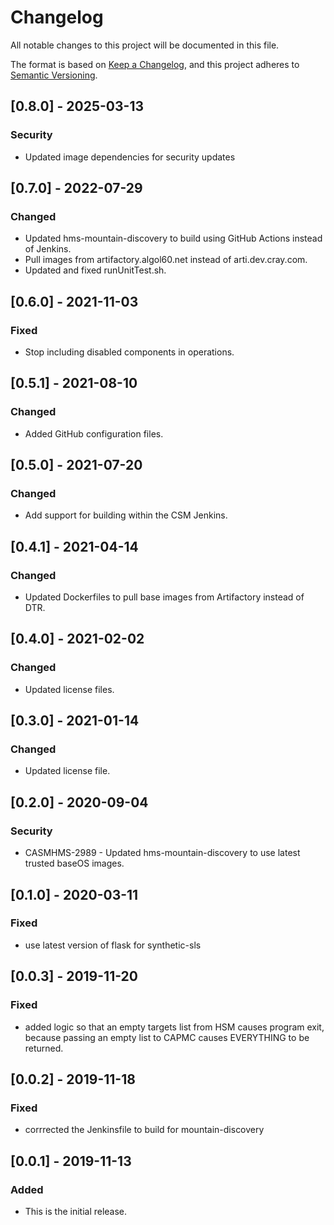 # Changelog

All notable changes to this project will be documented in this file.

The format is based on [Keep a Changelog](https://keepachangelog.com/en/1.0.0/),
and this project adheres to [Semantic Versioning](https://semver.org/spec/v2.0.0.html).

<!--
Guiding Principles:
* Changelogs are for humans, not machines.
* There should be an entry for every single version.
* The same types of changes should be grouped.
* Versions and sections should be linkable.
* The latest version comes first.
* The release date of each version is displayed.
* Mention whether you follow Semantic Versioning.

Types of changes:
Added - for new features
Changed - for changes in existing functionality
Deprecated - for soon-to-be removed features
Removed - for now removed features
Fixed - for any bug fixes
Security - in case of vulnerabilities
-->

## [0.8.0] - 2025-03-13

### Security

- Updated image dependencies for security updates

## [0.7.0] - 2022-07-29

### Changed

- Updated hms-mountain-discovery to build using GitHub Actions instead of Jenkins.
- Pull images from artifactory.algol60.net instead of arti.dev.cray.com.
- Updated and fixed runUnitTest.sh.

## [0.6.0] - 2021-11-03

### Fixed

- Stop including disabled components in operations.

## [0.5.1] - 2021-08-10

### Changed

- Added GitHub configuration files.

## [0.5.0] - 2021-07-20

### Changed

- Add support for building within the CSM Jenkins.

## [0.4.1] - 2021-04-14

### Changed

- Updated Dockerfiles to pull base images from Artifactory instead of DTR.

## [0.4.0] - 2021-02-02

### Changed

- Updated license files.

## [0.3.0] - 2021-01-14

### Changed

- Updated license file.

## [0.2.0] - 2020-09-04

### Security

- CASMHMS-2989 - Updated hms-mountain-discovery to use latest trusted baseOS images.

## [0.1.0] - 2020-03-11

### Fixed

- use latest version of flask for synthetic-sls

## [0.0.3] - 2019-11-20

### Fixed

- added logic so that an empty targets list from HSM causes program exit, because passing an empty list to CAPMC causes EVERYTHING to be returned.

## [0.0.2] - 2019-11-18

### Fixed

- corrrected the Jenkinsfile to build for mountain-discovery

## [0.0.1] - 2019-11-13

### Added

- This is the initial release.
